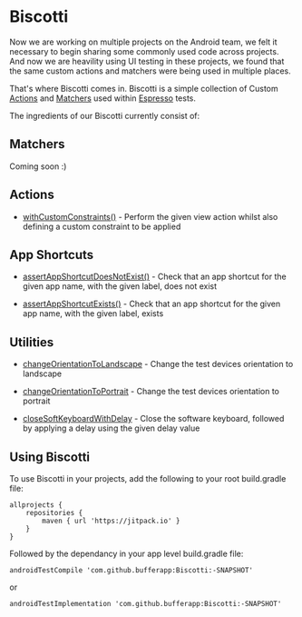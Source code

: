 # Biscotti

Now we are working on multiple projects on the Android team, we felt it necessary to begin sharing some commonly used code across projects. And now we are heavility using UI testing in these projects, we found that the same custom actions and matchers were being used in multiple places.

That's where Biscotti comes in. Biscotti is a simple collection of Custom [Actions](https://developer.android.com/reference/android/support/test/espresso/action/ViewActions.html) and [Matchers](https://developer.android.com/reference/android/support/test/espresso/matcher/ViewMatchers.html) used within [Espresso](https://developer.android.com/training/testing/espresso/index.html) tests.


The ingredients of our Biscotti currently consist of:


Matchers
--------

Coming soon :)


Actions
-------

- [withCustomConstraints()](https://github.com/bufferapp/Biscotti/blob/master/app/src/main/java/org/buffer/android/biscotti/BiscottiActions.kt#L13) - 
Perform the given view action whilst also defining a custom constraint to be applied

App Shortcuts
-------------

- [assertAppShortcutDoesNotExist()](https://github.com/bufferapp/Biscotti/blob/master/app/src/main/java/org/buffer/android/biscotti/BiscottiShortcuts.kt#L14) - Check that an app shortcut for the given app name, with the given label, does not exist

- [assertAppShortcutExists()](https://github.com/bufferapp/Biscotti/blob/master/app/src/main/java/org/buffer/android/biscotti/BiscottiShortcuts.kt#L8) - Check that an app shortcut for the given app name, with the given label, exists

Utilities
---------

- [changeOrientationToLandscape](https://github.com/bufferapp/Biscotti/blob/master/app/src/main/java/org/buffer/android/biscotti/BiscottiUtil.kt#L11) - Change the test devices orientation to landscape

- [changeOrientationToPortrait](https://github.com/bufferapp/Biscotti/blob/master/app/src/main/java/org/buffer/android/biscotti/BiscottiUtil.kt#L15) - Change the test devices orientation to portrait

- [closeSoftKeyboardWithDelay](https://github.com/bufferapp/Biscotti/blob/master/app/src/main/java/org/buffer/android/biscotti/BiscottiUtil.kt#L21) - Close the software keyboard, followed by applying a delay using the given delay value


Using Biscotti
--------------

To use Biscotti in your projects, add the following to your root build.gradle file:

    allprojects {
        repositories {
	        maven { url 'https://jitpack.io' }
        }   
    }

Followed by the dependancy in your app level build.gradle file:

    androidTestCompile 'com.github.bufferapp:Biscotti:-SNAPSHOT'
    
or
    
    androidTestImplementation 'com.github.bufferapp:Biscotti:-SNAPSHOT'
